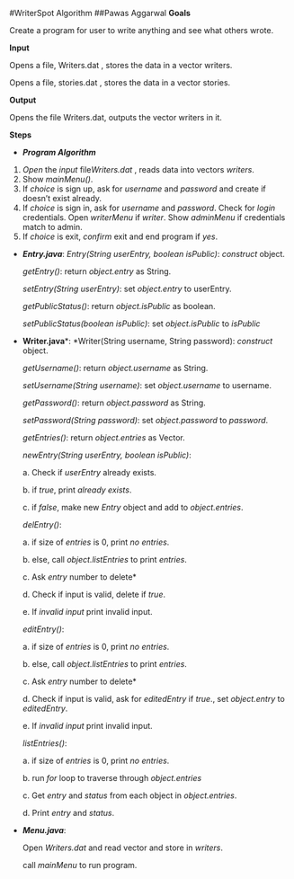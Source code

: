 #WriterSpot Algorithm
##Pawas Aggarwal
**Goals**

Create a program for user to write anything and see what others wrote.

**Input**

Opens a file, Writers.dat , stores the data in a vector writers.

Opens a file, stories.dat , stores the data in a vector stories.

**Output**

Opens the file Writers.dat, outputs the vector writers in it.

**Steps** 

 - ***Program Algorithm***
 
1. *Open* the *input* file*Writers.dat* , reads data into vectors *writers*.
2. Show *mainMenu()*.
3. If *choice* is sign up, ask for *username* and *password* and create if doesn’t exist already.
4. If *choice* is sign in, ask for *username* and *password*. Check for *login* credentials. Open *writerMenu* if *writer*. Show *adminMenu* if credentials match to admin.
5. If *choice* is exit, *confirm* exit and end program if *yes*.

- ***Entry.java***:
	 *Entry(String userEntry, boolean isPublic)*:
	 *construct* object.

	*getEntry()*:
	return *object.entry*  as String.

	*setEntry(String userEntry)*:
	 set *object.entry* to userEntry.

	*getPublicStatus()*:
	return *object.isPublic* as boolean.

	*setPublicStatus(boolean isPublic)*:
	set *object.isPublic* to *isPublic*

- **Writer.java***:
	*Writer(String username, String password):
	*construct* object.

	*getUsername()*:
	return *object.username* as String.

	*setUsername(String username)*:
	set *object.username*  to username.

	*getPassword()*:
	return *object.password* as String.

	*setPassword(String password)*:
	set *object.password* to *password*.

	*getEntries()*:
	return *object.entries* as Vector.
	
	*newEntry(String userEntry, boolean isPublic)*:
	
	a. Check if *userEntry* already exists.
	
	b. if *true*, print *already exists*.
	
	c. if *false*, make new *Entry* object and add to *object.entries*.
	

	*delEntry()*:
	
	 a. if size of *entries* is 0, print *no entries*.
	 
	 b. else, call *object.listEntries* to print *entries*.
	 
	 c. Ask *entry* number to delete*
	 
	 d. Check if input is valid, delete if *true*.
	 
	 e. If *invalid input* print invalid input.

	*editEntry()*:
	
	a. if size of *entries* is 0, print *no entries*.
	
	b. else, call *object.listEntries* to print *entries*.
	
	c. Ask *entry* number to delete*
	
	d. Check if input is valid, ask for *editedEntry* if *true*., set *object.entry* to *editedEntry*.
	
	e. If *invalid input* print invalid input.
	
	*listEntries()*:
	
	a. if size of *entries* is 0, print *no entries*.
	
	b. run *for*  loop to traverse through *object.entries*
	
	c. Get *entry* and *status* from each object in *object.entries*.
	
	d. Print *entry* and *status*.
	
- ***Menu.java***:

	Open *Writers.dat* and read vector and store in *writers*.
	
	call *mainMenu* to run program.
